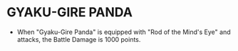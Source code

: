 # GYAKU-GIRE PANDA

*   When "Gyaku-Gire Panda" is equipped with "Rod of the Mind's Eye" and attacks, the Battle Damage is 1000 points.
